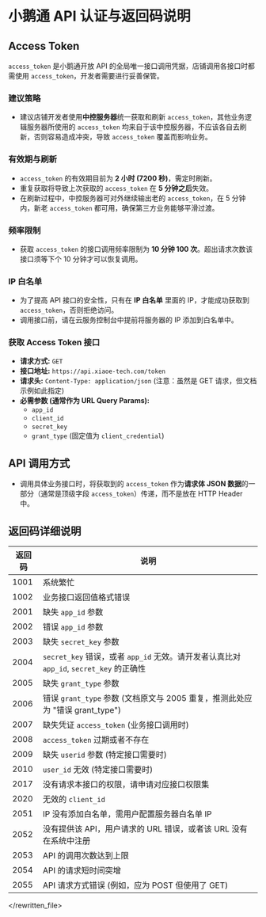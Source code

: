 # 小鹅通 API 认证与返回码说明

## Access Token

`access_token` 是小鹅通开放 API 的全局唯一接口调用凭据，店铺调用各接口时都需使用 `access_token`，开发者需要进行妥善保管。

### 建议策略

*   建议店铺开发者使用**中控服务器**统一获取和刷新 `access_token`，其他业务逻辑服务器所使用的 `access_token` 均来自于该中控服务器，不应该各自去刷新，否则容易造成冲突，导致 `access_token` 覆盖而影响业务。

### 有效期与刷新

*   `access_token` 的有效期目前为 **2 小时 (7200 秒)**，需定时刷新。
*   重复获取将导致上次获取的 `access_token` 在 **5 分钟之后**失效。
*   在刷新过程中，中控服务器可对外继续输出老的 `access_token`，在 5 分钟内，新老 `access_token` 都可用，确保第三方业务能够平滑过渡。

### 频率限制

*   获取 `access_token` 的接口调用频率限制为 **10 分钟 100 次**。超出请求次数该接口须等下个 10 分钟才可以恢复调用。

### IP 白名单

*   为了提高 API 接口的安全性，只有在 **IP 白名单** 里面的 IP，才能成功获取到 `access_token`，否则拒绝访问。
*   调用接口前，请在云服务控制台中提前将服务器的 IP 添加到白名单中。

### 获取 Access Token 接口

*   **请求方式:** `GET`
*   **接口地址:** `https://api.xiaoe-tech.com/token`
*   **请求头:** `Content-Type: application/json` (注意：虽然是 GET 请求，但文档示例如此指定)
*   **必需参数 (通常作为 URL Query Params):**
    *   `app_id`
    *   `client_id`
    *   `secret_key`
    *   `grant_type` (固定值为 `client_credential`)

## API 调用方式

*   调用具体业务接口时，将获取到的 `access_token` 作为**请求体 JSON 数据**的一部分（通常是顶级字段 `access_token`）传递，而不是放在 HTTP Header 中。

## 返回码详细说明

| 返回码 | 说明                                                                                |
| ------ | ----------------------------------------------------------------------------------- |
| 1001   | 系统繁忙                                                                            |
| 1002   | 业务接口返回值格式错误                                                              |
| 2001   | 缺失 `app_id` 参数                                                                  |
| 2002   | 错误 `app_id` 参数                                                                  |
| 2003   | 缺失 `secret_key` 参数                                                              |
| 2004   | `secret_key` 错误，或者 `app_id` 无效。请开发者认真比对 `app_id`, `secret_key` 的正确性 |
| 2005   | 缺失 `grant_type` 参数                                                              |
| 2006   | 错误 `grant_type` 参数 (文档原文与 2005 重复，推测此处应为 "错误 grant_type")        |
| 2007   | 缺失凭证 `access_token` (业务接口调用时)                                             |
| 2008   | `access_token` 过期或者不存在                                                       |
| 2009   | 缺失 `userid` 参数 (特定接口需要时)                                                  |
| 2010   | `user_id` 无效 (特定接口需要时)                                                    |
| 2017   | 没有请求本接口的权限，请申请对应接口权限集                                          |
| 2020   | 无效的 `client_id`                                                                  |
| 2051   | IP 没有添加白名单，需用户配置服务器白名单 IP                                          |
| 2052   | 没有提供该 API，用户请求的 URL 错误，或者该 URL 没有在系统中注册                      |
| 2053   | API 的调用次数达到上限                                                              |
| 2054   | API 的请求短时间突增                                                                |
| 2055   | API 请求方式错误 (例如，应为 POST 但使用了 GET)                                     |

</rewritten_file> 